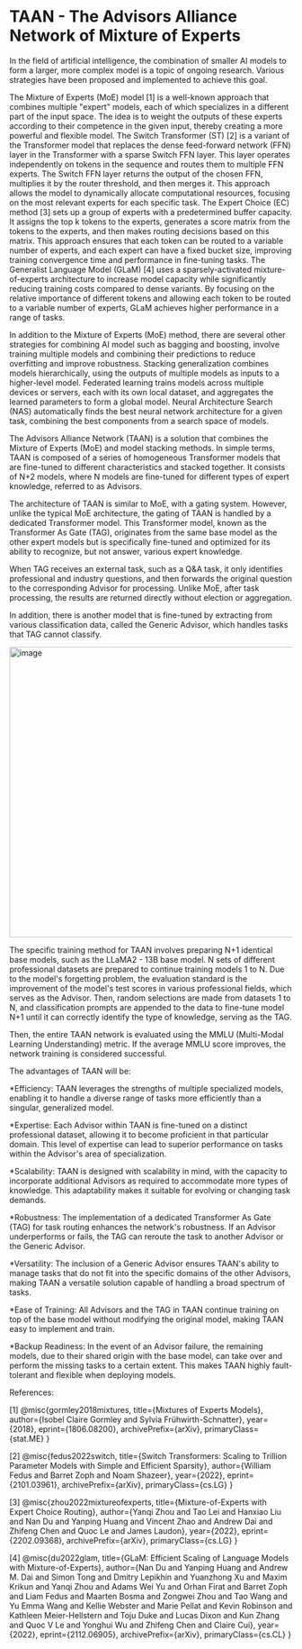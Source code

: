 # TAAN - The Advisors Alliance Network of Mixture of Experts

In the field of artificial intelligence, the combination of smaller AI models to form a larger, more complex model is a topic of ongoing research. Various strategies have been proposed and implemented to achieve this goal.

The Mixture of Experts (MoE) model [1] is a well-known approach that combines multiple "expert" models, each of which specializes in a different part of the input space. The idea is to weight the outputs of these experts according to their competence in the given input, thereby creating a more powerful and flexible model. The Switch Transformer (ST) [2] is a variant of the Transformer model that replaces the dense feed-forward network (FFN) layer in the Transformer with a sparse Switch FFN layer. This layer operates independently on tokens in the sequence and routes them to multiple FFN experts. The Switch FFN layer returns the output of the chosen FFN, multiplies it by the router threshold, and then merges it. This approach allows the model to dynamically allocate computational resources, focusing on the most relevant experts for each specific task. The Expert Choice (EC) method [3] sets up a group of experts with a predetermined buffer capacity. It assigns the top k tokens to the experts, generates a score matrix from the tokens to the experts, and then makes routing decisions based on this matrix. This approach ensures that each token can be routed to a variable number of experts, and each expert can have a fixed bucket size, improving training convergence time and performance in fine-tuning tasks. The Generalist Language Model (GLaM) [4] uses a sparsely-activated mixture-of-experts architecture to increase model capacity while significantly reducing training costs compared to dense variants. By focusing on the relative importance of different tokens and allowing each token to be routed to a variable number of experts, GLaM achieves higher performance in a range of tasks.

In addition to the Mixture of Experts (MoE) method, there are several other strategies for combining AI model such as bagging and boosting, involve training multiple models and combining their predictions to reduce overfitting and improve robustness. Stacking generalization combines models hierarchically, using the outputs of multiple models as inputs to a higher-level model. Federated learning trains models across multiple devices or servers, each with its own local dataset, and aggregates the learned parameters to form a global model. Neural Architecture Search (NAS) automatically finds the best neural network architecture for a given task, combining the best components from a search space of models.

The Advisors Alliance Network (TAAN) is a solution that combines the Mixture of Experts (MoE) and model stacking methods. In simple terms, TAAN is composed of a series of homogeneous Transformer models that are fine-tuned to different characteristics and stacked together. It consists of N+2 models, where N models are fine-tuned for different types of expert knowledge, referred to as Advisors.

The architecture of TAAN is similar to MoE, with a gating system. However, unlike the typical MoE architecture, the gating of TAAN is handled by a dedicated Transformer model. This Transformer model, known as the Transformer As Gate (TAG), originates from the same base model as the other expert models but is specifically fine-tuned and optimized for its ability to recognize, but not answer, various expert knowledge.

When TAG receives an external task, such as a Q&A task, it only identifies professional and industry questions, and then forwards the original question to the corresponding Advisor for processing. Unlike MoE, after task processing, the results are returned directly without election or aggregation.

In addition, there is another model that is fine-tuned by extracting from various classification data, called the Generic Advisor, which handles tasks that TAG cannot classify.

<img width="516" alt="image" src="https://github.com/chattyfish/taa/blob/main/taan_general_diagram.png">


The specific training method for TAAN involves preparing N+1 identical base models, such as the LLaMA2 - 13B base model. N sets of different professional datasets are prepared to continue training models 1 to N. Due to the model's forgetting problem, the evaluation standard is the improvement of the model's test scores in various professional fields, which serves as the Advisor. Then, random selections are made from datasets 1 to N, and classification prompts are appended to the data to fine-tune model N+1 until it can correctly identify the type of knowledge, serving as the TAG.

Then, the entire TAAN network is evaluated using the MMLU (Multi-Modal Learning Understanding) metric. If the average MMLU score improves, the network training is considered successful.

The advantages of TAAN will be:

*Efficiency: TAAN leverages the strengths of multiple specialized models, enabling it to handle a diverse range of tasks more efficiently than a singular, generalized model.

*Expertise: Each Advisor within TAAN is fine-tuned on a distinct professional dataset, allowing it to become proficient in that particular domain. This level of expertise can lead to superior performance on tasks within the Advisor's area of specialization.

*Scalability: TAAN is designed with scalability in mind, with the capacity to incorporate additional Advisors as required to accommodate more types of knowledge. This adaptability makes it suitable for evolving or changing task demands.

*Robustness: The implementation of a dedicated Transformer As Gate (TAG) for task routing enhances the network's robustness. If an Advisor underperforms or fails, the TAG can reroute the task to another Advisor or the Generic Advisor.

*Versatility: The inclusion of a Generic Advisor ensures TAAN's ability to manage tasks that do not fit into the specific domains of the other Advisors, making TAAN a versatile solution capable of handling a broad spectrum of tasks.

*Ease of Training: All Advisors and the TAG in TAAN continue training on top of the base model without modifying the original model, making TAAN easy to implement and train.

*Backup Readiness: In the event of an Advisor failure, the remaining models, due to their shared origin with the base model, can take over and perform the missing tasks to a certain extent. This makes TAAN highly fault-tolerant and flexible when deploying models.

References:

[1] @misc{gormley2018mixtures,
      title={Mixtures of Experts Models}, 
      author={Isobel Claire Gormley and Sylvia Frühwirth-Schnatter},
      year={2018},
      eprint={1806.08200},
      archivePrefix={arXiv},
      primaryClass={stat.ME}
}

[2] @misc{fedus2022switch,
      title={Switch Transformers: Scaling to Trillion Parameter Models with Simple and Efficient Sparsity}, 
      author={William Fedus and Barret Zoph and Noam Shazeer},
      year={2022},
      eprint={2101.03961},
      archivePrefix={arXiv},
      primaryClass={cs.LG}
}

[3] @misc{zhou2022mixtureofexperts,
      title={Mixture-of-Experts with Expert Choice Routing}, 
      author={Yanqi Zhou and Tao Lei and Hanxiao Liu and Nan Du and Yanping Huang and Vincent Zhao and Andrew Dai and Zhifeng Chen and Quoc Le and James Laudon},
      year={2022},
      eprint={2202.09368},
      archivePrefix={arXiv},
      primaryClass={cs.LG}
}

[4] @misc{du2022glam,
      title={GLaM: Efficient Scaling of Language Models with Mixture-of-Experts}, 
      author={Nan Du and Yanping Huang and Andrew M. Dai and Simon Tong and Dmitry Lepikhin and Yuanzhong Xu and Maxim Krikun and Yanqi Zhou and Adams Wei Yu and Orhan Firat and Barret Zoph and Liam Fedus and Maarten Bosma and Zongwei Zhou and Tao Wang and Yu Emma Wang and Kellie Webster and Marie Pellat and Kevin Robinson and Kathleen Meier-Hellstern and Toju Duke and Lucas Dixon and Kun Zhang and Quoc V Le and Yonghui Wu and Zhifeng Chen and Claire Cui},
      year={2022},
      eprint={2112.06905},
      archivePrefix={arXiv},
      primaryClass={cs.CL}
}
